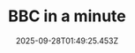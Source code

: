 ---
title: "BBC in a minute"
date: 2025-09-28T01:49:25.453Z
tags:
  - a minute
  - session 3
  - Common words
categories:
  - BBC
description: 记得填写描述内容哦~~~
---
